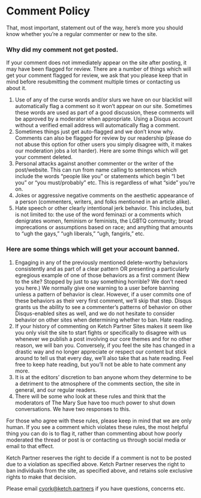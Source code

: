 # Comment Policy

That, most important, statement out of the way, here’s more you should know whether you’re a regular commenter or new to the site.

### Why did my comment not get posted.
If your comment does not immediately appear on the site after posting, it may have been flagged for review. There are a number of things which will get your comment flagged for review, we ask that you please keep that in mind before resubmitting the comment multiple times or contacting us about it.

1. Use of any of the curse words and/or slurs we have on our blacklist will automatically flag a comment so it won’t appear on our site. Sometimes these words are used as part of a good discussion, these comments will be approved by a moderator when appropriate.
Using a Disqus account without a verified email address will automatically flag a comment.
2. Sometimes things just get auto-flagged and we don’t know why.  Comments can also be flagged for review by our readership (please do not abuse this option for other users you simply disagree with, it makes our moderation jobs a lot harder).
Here are some things which will get your comment deleted.
3. Personal attacks against another commenter or the writer of the post/website. This can run from name calling to sentences which include the words “people like you” or statements which begin “I bet you” or “you must/probably” etc. This is regardless of what “side” you’re on.
4. Jokes or aggressive negative comments on the aesthetic appearance of a person (commenters, writers, and folks mentioned in an article alike).
5. Hate speech or other clearly intentional jerk behavior. This includes, but is not limited to: the use of the word feminazi or a comments which denigrates women, feminism or feminists, the LGBTQ community; broad imprecations or assumptions based on race; and anything that amounts to “ugh the gays,” “ugh liberals,” “ugh, fangirls,” etc.

### Here are some things which will get your account banned.

1.  Engaging in any of the previously mentioned delete-worthy behaviors consistently and as part of a clear pattern OR presenting a particularly egregious example of one of those behaviors as a first comment (New to the site? Stopped by just to say something horrible? We don’t need you here.) We normally give one warning to a user before banning unless a pattern of behavior is clear. However, if a user commits one of these behaviors as their very first comment, we’ll skip that step. Disqus grants us the ability to see a commenter’s patterns of behavior on other Disqus-enabled sites as well, and we do not hesitate to consider behavior on other sites when determining whether to ban.
Hate reading. 
2.  If your history of commenting on Ketch Partner Sites makes it seem like you only visit the site to start fights or specifically to disagree with us whenever we publish a post involving our core themes and for no other reason, we will ban you. Conversely, if you feel the site has changed in a drastic way and no longer appreciate or respect our content but stick around to tell us that every day, we’ll also take that as hate reading. Feel free to keep hate reading, but you’ll not be able to hate comment any more.
3.  It is at the editors’ discretion to ban anyone whom they determine to be a detriment to the atmosphere of the comments section, the site in general, and our regular readers.
4.  There will be some who look at these rules and think that the moderators of The Mary Sue have too much power to shut down conversations. We have two responses to this.


For those who agree with these rules, please keep in mind that we are only human. If you see a comment which violates these rules, the most helpful thing you can do is to flag it, rather than commenting about how poorly moderated the thread or post is or contacting us through social media or email to that effect.

Ketch Partner reserves the right to decide if a comment is not to be posted due to a violation as specified above. 
Ketch Partner reserves the right to ban individuals from the site, as specified above, and retains sole exclusive rights to make that decision.

Please email cyork@ketch.partners if you have questions, concerns etc.
